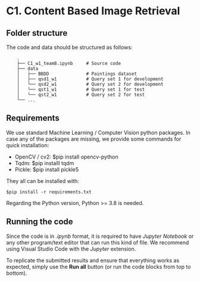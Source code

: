# C1. Content Based Image Retrieval 

## Folder structure
The code and data should be structured as follows:

        .
        ├── C1_w1_team8.ipynb     # Source code
        ├── data                  
        │   ├── BBDD              # Paintings dataset
        │   ├── qsd1_w1           # Query set 1 for development
        │   └── qsd2_w1           # Query set 2 for development
        │   └── qst1_w1           # Query set 1 for test
        │   └── qst2_w1           # Query set 2 for test
        └── ...

## Requirements

We use standard Machine Learning / Computer Vision python packages. In case any of the packages are missing, we provide some commands for quick installation:

- OpenCV / cv2: $pip install opencv-python
- Tqdm: $pip installl tqdm
- Pickle: $pip install pickle5

They all can be installed with:
```console
$pip install -r requirements.txt
```
Regarding the Python version, Python >= 3.8 is needed.

## Running the code
Since the code is in _.ipynb_ format, it is required to have _Jupyter Notebook_ or any other program/text editor that can run this kind of file. We recommend using Visual Studio Code with the _Jupyter_ extension.

To replicate the submitted results and ensure that everything works as expected, simply use the __Run all__ button (or run the code blocks from top to bottom).
